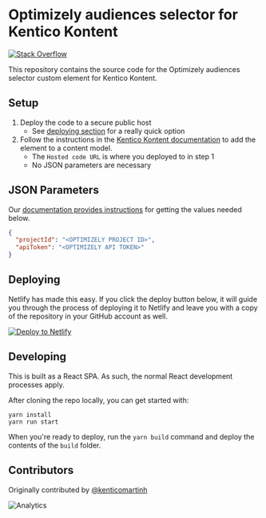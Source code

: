 # Optimizely audiences selector for Kentico Kontent

[![Stack Overflow](https://img.shields.io/badge/Stack%20Overflow-ASK%20NOW-FE7A16.svg?logo=stackoverflow&logoColor=white)](https://stackoverflow.com/tags/kentico-kontent)

This repository contains the source code for the Optimizely audiences selector custom element for Kentico Kontent.

## Setup

1. Deploy the code to a secure public host
    * See [deploying section](#Deploying) for a really quick option
1. Follow the instructions in the [Kentico Kontent documentation](https://docs.kontent.ai/tutorials/develop-apps/integrate/integrating-your-own-content-editing-features#a-3--displaying-a-custom-element-in-kentico-kontent) to add the element to a content model.
    * The `Hosted code URL` is where you deployed to in step 1
    * No JSON parameters are necessary

## JSON Parameters

Our [documentation provides instructions](https://docs.kontent.ai/tutorials/develop-apps/integrate/integrating-personalization-optimizely#a-step-1-get-personal-api-token-and-project-id-from-optimizely) for getting the values needed below.

```json
{
  "projectId": "<OPTIMIZELY PROJECT ID>",
  "apiToken": "<OPTIMIZELY API TOKEN>"
}
```

## Deploying

Netlify has made this easy. If you click the deploy button below, it will guide you through the process of deploying it to Netlify and leave you with a copy of the repository in your GitHub account as well.

[![Deploy to Netlify](https://www.netlify.com/img/deploy/button.svg)](https://app.netlify.com/start/deploy?repository=https://github.com/Kentico/kontent-custom-element-sample-optimizely)


## Developing

This is built as a React SPA. As such, the normal React development processes apply.

After cloning the repo locally, you can get started with:

```console
yarn install
yarn run start
```

When you're ready to deploy, run the `yarn build` command and deploy the contents of the `build` folder.

## Contributors

Originally contributed by [@kenticomartinh](https://github.com/kenticomartinh)

![Analytics](https://kentico-ga-beacon.azurewebsites.net/api/UA-69014260-4/Kentico/kontent-custom-element-sample-optimizely?pixel)
